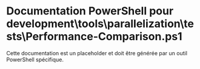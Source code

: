 # Documentation PowerShell pour development\tools\parallelization\tests\Performance-Comparison.ps1

Cette documentation est un placeholder et doit être générée par un outil PowerShell spécifique.
